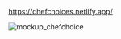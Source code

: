 https://chefchoices.netlify.app/

![mockup_chefchoice](https://github.com/ilmicuy/chefchoice-apps/assets/126063465/c829aad3-7be8-42d0-9ead-7e7390dedb07)
